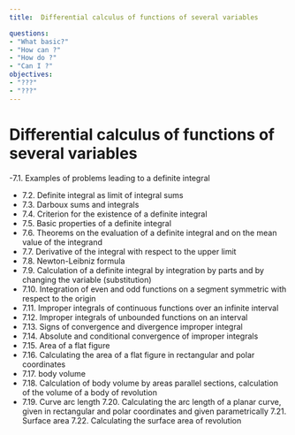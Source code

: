```yaml
---
title:  Differential calculus of functions of several variables

questions:
- "What basic?"
- "How can ?"
- "How do ?"
- "Can I ?"
objectives:
- "???"
- "???"
---
```


# Differential calculus of functions of several variables
-7.1. Examples of problems leading to a definite integral
- 7.2. Definite integral as limit of integral sums
- 7.3. Darboux sums and integrals
- 7.4. Criterion for the existence of a definite integral
- 7.5. Basic properties of a definite integral
- 7.6. Theorems on the evaluation of a definite integral and on the mean value of the integrand
- 7.7. Derivative of the integral with respect to the upper limit
- 7.8. Newton-Leibniz formula
- 7.9. Calculation of a definite integral by integration by parts and by changing the variable (substitution)
- 7.10. Integration of even and odd functions on a segment symmetric with respect to the origin
- 7.11. Improper integrals of continuous functions over an infinite interval
- 7.12. Improper integrals of unbounded functions on an interval
- 7.13. Signs of convergence and divergence improper integral
- 7.14. Absolute and conditional convergence of improper integrals
- 7.15. Area of a flat figure
- 7.16. Calculating the area of a flat figure in rectangular and polar coordinates
- 7.17. body volume
- 7.18. Calculation of body volume by areas parallel sections, calculation of the volume of a body of revolution
- 7.19. Curve arc length
7.20. Calculating the arc length of a planar curve, given in rectangular and polar coordinates and given parametrically
7.21. Surface area
7.22. Calculating the surface area of revolution
